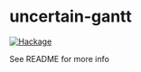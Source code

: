 # uncertain-gantt

[![Hackage](https://img.shields.io/hackage/v/uncertain-gantt.svg?logo=haskell)](https://hackage.haskell.org/package/uncertain-gantt)

See README for more info
